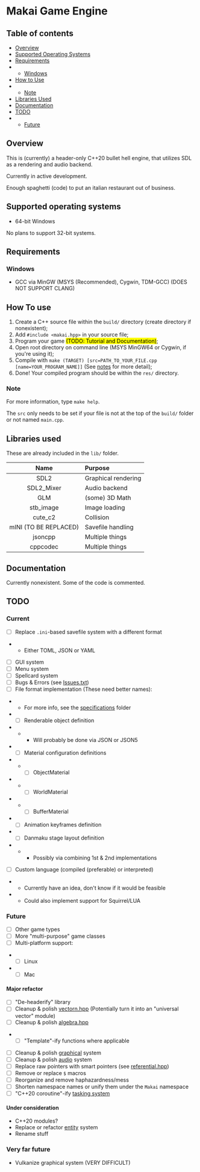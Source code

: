 # Makai Game Engine

## Table of contents

- [Overview](#Overview)
- [Supported Operating Systems](#Supported-Operating-Systems)
- [Requirements](#Requirements)
- - [Windows](#Windows)
- [How to Use](#How-to-Use)
- - [Note](#Note)
- [Libraries Used](#Libraries-Used)
- [Documentation](#Documentation)
- [TODO](#TODO)
- - [Future](#Future)

## Overview

This is (currently) a header-only C++20 bullet hell engine, that utilizes SDL as a rendering and audio backend.

Currently in active development.

Enough spaghetti (code) to put an italian restaurant out of business.

## Supported operating systems

- 64-bit Windows

No plans to support 32-bit systems.

## Requirements

### Windows

- GCC via MinGW (MSYS (Recommended), Cygwin, TDM-GCC) (DOES NOT SUPPORT CLANG)

## How To use

1) Create a C++ source file within the ```build/``` directory (create directory if nonexistent);
2) Add ```#include <makai.hpp>``` in your source file;
3) Program your game <mark>(TODO: Tutorial and Documentation)</mark>;
4) Open root directory on command line (MSYS MinGW64 or Cygwin, if you're using it);
5) Compile with ```make (TARGET) [src=PATH_TO_YOUR_FILE.cpp [name=YOUR_PROGRAM_NAME]]``` (See [notes](#Note) for more detail);
6) Done! Your compiled program should be within the ```res/``` directory.

### Note

For more information, type ```make help```.

The ```src``` only needs to be set if your file is not at the top of the ```build/``` folder or not named ```main.cpp```.

## Libraries used

These are already included in the ```lib/``` folder.

| Name | Purpose |
|:--:|:---|
| SDL2 | Graphical rendering |
| SDL2_Mixer | Audio backend |
| GLM | (some) 3D Math |
| stb_image | Image loading |
| cute_c2 | Collision |
| mINI (TO BE REPLACED) | Savefile handling |
| jsoncpp | Multiple things |
| cppcodec | Multiple things |

## Documentation

Currently nonexistent. Some of the code is commented.

## TODO

### Current

- [ ] Replace `.ini`-based savefile system with a different format
- - Either TOML, JSON or YAML
- [ ] GUI system
- [ ] Menu system
- [ ] Spellcard system
- [ ] Bugs & Errors (see [Issues.txt](Issues.txt))
- [ ] File format implementation (These need better names):
- - For more info, see the [specifications](docs/specifications) folder
- - [ ] Renderable object definition
- - - Will probably be done via JSON or JSON5
- - [ ] Material configuration definitions
- - - [ ] ObjectMaterial
- - - [ ] WorldMaterial
- - - [ ] BufferMaterial
- - [ ] Animation keyframes definition
- - [ ] Danmaku stage layout definition
- - - Possibly via combining 1st & 2nd implementations
- [ ] Custom language (compiled (preferable) or interpreted)
- - Currently have an idea, don't know if it would be feasible
- - Could also implement support for Squirrel/LUA

### Future

- [ ] Other game types
- [ ] More "multi-purpose" game classes
- [ ] Multi-platform support:
- - [ ] Linux
- - [ ] Mac

#### Major refactor

- [ ] "De-headerify" library
- [ ] Cleanup & polish [vectorn.hpp](src/collection/vectorn.hpp) (Potentially turn it into an "universal vector" module)
- [ ] Cleanup & polish [algebra.hpp](src/collection/algebra.hpp)
- - [ ] "Template"-ify functions where applicable
- [ ] Cleanup & polish [graphical](src/graphical) system
- [ ] Cleanup & polish [audio](src/audio) system
- [ ] Replace raw pointers with smart pointers (see [referential.hpp](src/collection/referential.hpp))
- [ ] Remove or replace `$` macros
- [ ] Reorganize and remove haphazardness/mess
- [ ] Shorten namespace names or unify them under the `Makai` namespace
- [ ] "C++20 coroutine"-ify [tasking system](src/collection/tasking.hpp)

#### Under consideration

- C++20 modules?
- Replace or refactor [entity](src/collection/entity) system
- Rename stuff

### Very far future

- Vulkanize graphical system (VERY DIFFICULT)
